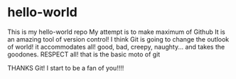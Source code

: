 # hello-world
This is my hello-world repo
My attempt is to make maximum of Github 
It is an amazing tool of version control! I think Git is going to change the outlook of world!
it accommodates all! good, bad, creepy, naughty... and takes the goodones.
RESPECT all! that is the basic moto of git

THANKS Git!  I start to be a fan of you!!!!
